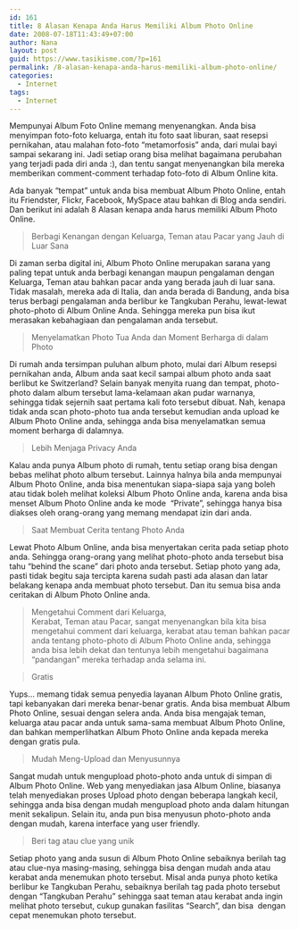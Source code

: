 ```yaml
---
id: 161
title: 8 Alasan Kenapa Anda Harus Memiliki Album Photo Online
date: 2008-07-18T11:43:49+07:00
author: Nana
layout: post
guid: https://www.tasikisme.com/?p=161
permalink: /8-alasan-kenapa-anda-harus-memiliki-album-photo-online/
categories:
  - Internet
tags:
  - Internet
---
```

Mempunyai Album Foto Online memang menyenangkan. Anda bisa menyimpan foto-foto keluarga, entah itu foto saat liburan, saat resepsi pernikahan, atau malahan foto-foto “metamorfosis” anda, dari mulai bayi sampai sekarang ini. Jadi setiap orang bisa melihat bagaimana perubahan yang terjadi pada diri anda :), dan tentu sangat menyenangkan bila mereka memberikan comment-comment terhadap foto-foto di Album Online kita.

Ada banyak “tempat” untuk anda bisa membuat Album Photo Online, entah itu Friendster, Flickr, Facebook, MySpace atau bahkan di Blog anda sendiri. Dan berikut ini adalah 8 Alasan kenapa anda harus memiliki Album Photo Online.

> Berbagi Kenangan dengan Keluarga, Teman atau Pacar yang Jauh di Luar Sana

Di zaman serba digital ini, Album Photo Online merupakan sarana yang paling tepat untuk anda berbagi kenangan maupun pengalaman dengan Keluarga, Teman atau bahkan pacar anda yang berada jauh di luar sana. Tidak masalah, mereka ada di Italia, dan anda berada di Bandung, anda bisa terus berbagi pengalaman anda berlibur ke Tangkuban Perahu, lewat-lewat photo-photo di Album Online Anda. Sehingga mereka pun bisa ikut merasakan kebahagiaan dan pengalaman anda tersebut.

> Menyelamatkan Photo Tua Anda dan Moment Berharga di dalam Photo

Di rumah anda tersimpan puluhan album photo, mulai dari Album resepsi pernikahan anda, Album anda saat kecil sampai album photo anda saat berlibut ke Switzerland? Selain banyak menyita ruang dan tempat, photo-photo dalam album tersebut lama-kelamaan akan pudar warnanya, sehingga tidak sejernih saat pertama kali foto tersebut dibuat. Nah, kenapa tidak anda scan photo-photo tua anda tersebut kemudian anda upload ke Album Photo Online anda, sehingga anda bisa menyelamatkan semua moment berharga di dalamnya.

> Lebih Menjaga Privacy Anda

Kalau anda punya Album photo di rumah, tentu setiap orang bisa dengan bebas melihat photo album tersebut. Lainnya halnya bila anda mempunyai Album Photo Online, anda bisa menentukan siapa-siapa saja yang boleh atau tidak boleh melihat koleksi Album Photo Online anda, karena anda bisa menset Album Photo Online anda ke mode  “Private”, sehingga hanya bisa diakses oleh orang-orang yang memang mendapat izin dari anda.

> Saat Membuat Cerita tentang Photo Anda

Lewat Photo Album Online, anda bisa menyertakan cerita pada setiap photo anda. Sehingga orang-orang yang melihat photo-photo anda tersebut bisa tahu “behind the scane” dari photo anda tersebut. Setiap photo yang ada,  
pasti tidak begitu saja tercipta karena sudah pasti ada alasan dan latar belakang kenapa anda membuat photo tersebut. Dan itu semua bisa anda ceritakan di Album Photo Online anda.

> Mengetahui Comment dari Keluarga,  
Kerabat, Teman atau Pacar, sangat menyenangkan bila kita bisa mengetahui comment dari keluarga, kerabat atau teman bahkan pacar anda tentang photo-photo di Album Photo Online anda, sehingga anda bisa lebih dekat dan tentunya lebih mengetahui bagaimana “pandangan” mereka terhadap anda selama ini.

> Gratis

Yups… memang tidak semua penyedia layanan Album Photo Online gratis, tapi kebanyakan dari mereka benar-benar gratis. Anda bisa membuat Album Photo Online, sesuai dengan selera anda. Anda bisa mengajak teman,  
keluarga atau pacar anda untuk sama-sama membuat Album Photo Online, dan bahkan memperlihatkan Album Photo Online anda kepada mereka dengan gratis pula.

> Mudah Meng-Upload dan Menyusunnya

Sangat mudah untuk mengupload photo-photo anda untuk di simpan di Album Photo Online. Web yang menyediakan jasa Album Online, biasanya telah menyediakan proses Upload photo dengan beberapa langkah kecil,  
sehingga anda bisa dengan mudah mengupload photo anda dalam hitungan menit sekalipun. Selain itu, anda pun bisa menyusun photo-photo anda dengan mudah, karena interface yang user friendly.

>Beri tag atau clue yang unik

Setiap photo yang anda susun di Album Photo Online sebaiknya berilah tag atau clue-nya masing-masing, sehingga bisa dengan mudah anda atau kerabat anda menemukan photo tersebut. Misal anda punya photo ketika berlibur ke Tangkuban Perahu, sebaiknya berilah tag pada photo tersebut dengan “Tangkuban Perahu” sehingga saat teman atau kerabat anda ingin melihat photo tersebut, cukup gunakan fasilitas “Search”, dan bisa  dengan cepat menemukan photo tersebut.